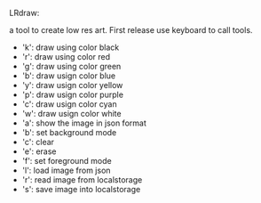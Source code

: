 LRdraw:

a tool to create low res art.
First release use keyboard to call tools.
- 'k':
				draw using color black
- 'r':
				draw using color red
- 'g':
				draw using color green
- 'b':
				draw usign color blue
- 'y':
				draw usign color yellow
- 'p':
				draw usign color purple
- 'c':
				draw usign color cyan
- 'w':
				draw usign color white
- 'a':
				show the image in json format
- 'b':
				set background mode
- 'c':
				clear
- 'e':
				erase
- 'f':
				set foreground mode
- 'l':
				load image from json
- 'r':
				read image from localstorage
- 's':
				save image into localstorage
